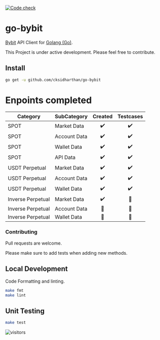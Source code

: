 [![Code check](https://github.com/cksidharthan/go-bybit/actions/workflows/ci.yml/badge.svg)](https://github.com/cksidharthan/go-bybit/actions/workflows/ci.yml)

# go-bybit

[Bybit](https://bybit.com) API Client for [Golang (Go)](https://golang.org/).

This Project is under active development. Please feel free to contribute.

## Install

```bash
go get -u github.com/cksidharthan/go-bybit
```

# Enpoints completed

| Category          | SubCategory  |      Created       |     Testcases      |
|-------------------|--------------|:------------------:|:------------------:|
| SPOT              | Market Data  | :heavy_check_mark: | :heavy_check_mark: |
| SPOT              | Account Data | :heavy_check_mark: | :heavy_check_mark: |
| SPOT              | Wallet Data  | :heavy_check_mark: | :heavy_check_mark: |
| SPOT              | API Data     | :heavy_check_mark: | :heavy_check_mark: |
| USDT Perpetual    | Market Data  | :heavy_check_mark: | :heavy_check_mark: |
| USDT Perpetual    | Account Data | :heavy_check_mark: | :heavy_check_mark: |
| USDT Perpetual    | Wallet Data  | :heavy_check_mark: | :heavy_check_mark: |
| Inverse Perpetual | Market Data  | :heavy_check_mark: |   :construction:   |
| Inverse Perpetual | Account Data |   :construction:   |   :construction:   |
| Inverse Perpetual | Wallet Data  |   :construction:   |   :construction:   |

### Contributing

Pull requests are welcome.

Please make sure to add tests when adding new methods.

## Local Development
Code Formatting and linting.

```bash
make fmt
make lint
```

## Unit Testing

```bash
make test
```
![visitors](https://visitor-badge.glitch.me/badge?page_id=cksidharthan.go-bybit)
